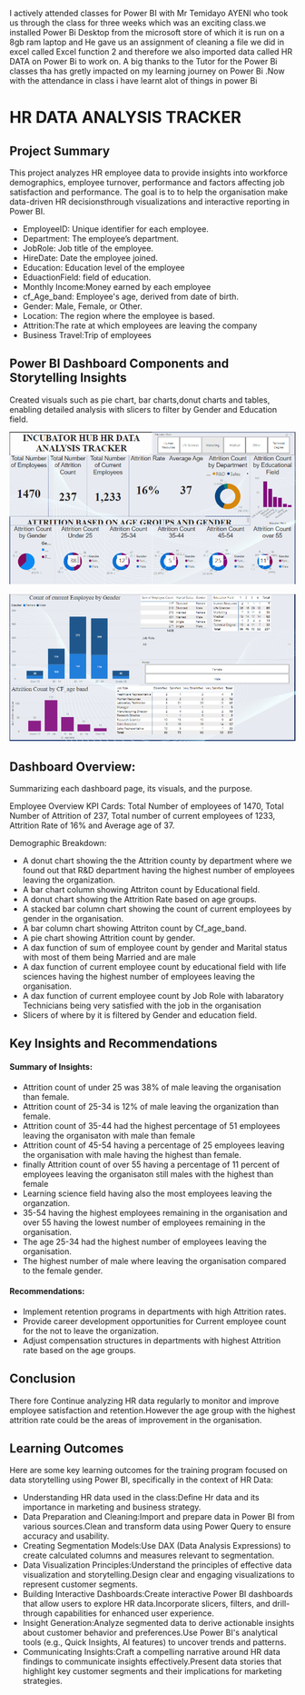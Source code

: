 I actively attended classes for Power BI with Mr Temidayo AYENI who took us through the class for three weeks which was an exciting class.we installed Power Bi Desktop from the microsoft store of which it is run on a 8gb ram laptop and He gave us an assignment of cleaning a file we did in excel called Excel function 2 and therefore we also imported data called HR DATA on Power Bi to work on.
A big thanks to the Tutor for the Power Bi classes tha has gretly impacted on my learning journey on Power Bi .Now with the attendance in class i have learnt alot of things in power Bi

# HR DATA ANALYSIS TRACKER

## Project Summary
This project analyzes HR employee data to provide insights into workforce demographics, employee turnover, performance and factors affecting job satisfaction and performance. The goal is to to help the organisation make data-driven HR decisionsthrough visualizations and interactive reporting in Power BI.

- EmployeeID: Unique identifier for each employee.
- Department: The employee’s department.
- JobRole: Job title of the employee.
- HireDate: Date the employee joined.
- Education: Education level of the employee
- EduactionField: field of education.
- Monthly Income:Money earned by each employee
- cf_Age_band: Employee's age, derived from date of birth.
- Gender: Male, Female, or Other.
- Location: The region where the employee is based.
- Attrition:The rate at which employees are leaving the company
- Business Travel:Trip of employees

## Power BI Dashboard Components and Storytelling Insights

Created visuals such as pie chart, bar charts,donut charts and tables, enabling detailed analysis with slicers to filter by Gender and Education field.

![](https://github.com/sharifahstella/LITA-Class-Docuentation-PowerBI/blob/main/HRRRR.PNG)

![](https://github.com/sharifahstella/LITA-Class-Docuentation-PowerBI/blob/main/age.PNG)

## Dashboard Overview: 

Summarizing each dashboard page, its visuals, and the purpose.

Employee Overview KPI Cards: 
Total Number of employees of 1470, Total Number of Attrition of 237, Total number of current employees of 1233, Attrition Rate of 16% and Average age of 37. 

Demographic Breakdown: 
- A donut chart showing the the Attrition county by department where we found out that  R&D department having the highest number of employees leaving the organization.
- A bar chart column showing Attriton count by Educational field.
- A donut chart showing the Attrition Rate based on age groups.
- A stacked bar column chart showing the  count of current employees by gender in the organisation.
- A bar column chart showing Attriton count by Cf_age_band.
- A pie chart showing Attrition count by gender.
- A dax function of sum of employee count by gender and Marital status with most of them being Married and are male
- A dax function of current employee count by educational field with life sciences having the highest number of employees leaving the organisation.
- A dax function of current employee count by Job Role with labaratory Technicians being very satisfied with the job in the organisation
- Slicers of where by it is filtered by  Gender and education field.

## Key Insights and Recommendations
   
#### Summary of Insights:

- Attrition count of under 25 was 38% of male leaving the organisation than female.
- Attrition count of 25-34 is 12% of male leaving the organization than female.
- Attrition count of 35-44 had the highest percentage of 51 employees leaving the organisaton with male than female
- Attrition count of 45-54 having a percentage of 25 employees leaving the organisation with male having the highest than female.
- finally  Attrition count of over 55 having a percentage of 11 percent of employees leaving the organisaton still males with the highest than female
- Learning science field having also the most employees leaving the organzation.
- 35-54 having the highest employees remaining in the organisation and over 55 having the lowest number of employees remaining in the organisation.
- The age 25-34 had the highest number of employees leaving the organisation.
- The highest number of male where leaving the organisation compared to the female gender.
  
#### Recommendations: 

- Implement retention programs in departments with high Attrition rates.
- Provide career development opportunities for Current employee count for the not to leave the organization.
- Adjust compensation structures in departments with highest Attrition rate based on the age groups.
  
## Conclusion
There fore Continue analyzing HR data regularly to monitor and improve employee satisfaction and retention.However the age group with the highest attrition rate could be the areas of improvement in the organisation.

## Learning Outcomes
Here are some key learning outcomes for the training program focused on data storytelling using Power BI, specifically in the context of HR Data:

- Understanding HR data used in the class:Define Hr data and its importance in marketing and business strategy.
- Data Preparation and Cleaning:Import and prepare data in Power BI from various sources.Clean and transform data using Power Query to ensure accuracy and usability.
- Creating Segmentation Models:Use DAX (Data Analysis Expressions) to create calculated columns and measures relevant to segmentation.
- Data Visualization Principles:Understand the principles of effective data visualization and storytelling.Design clear and engaging visualizations to represent customer segments.
- Building Interactive Dashboards:Create interactive Power BI dashboards that allow users to explore HR data.Incorporate slicers, filters, and drill-through capabilities for enhanced user experience.
- Insight Generation:Analyze segmented data to derive actionable insights about customer behavior and preferences.Use Power BI's analytical tools (e.g., Quick Insights, AI features) to uncover trends and patterns.
- Communicating Insights:Craft a compelling narrative around HR data findings to communicate insights effectively.Present data stories that highlight key customer segments and their implications for marketing strategies.

  

